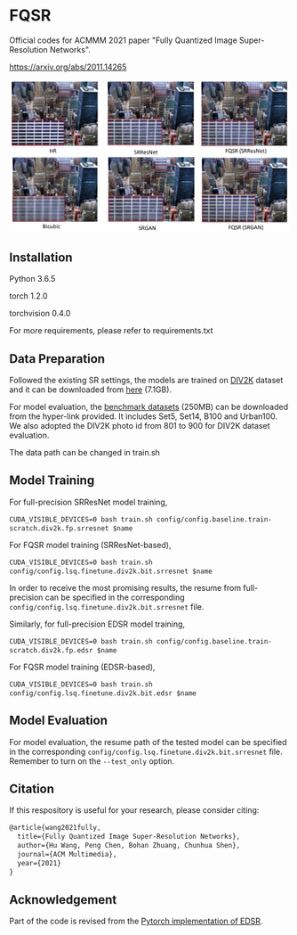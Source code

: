 # FQSR

Official codes for ACMMM 2021 paper "Fully Quantized Image Super-Resolution Networks".

https://arxiv.org/abs/2011.14265

![](/figs/visualization.png)

## Installation

Python 3.6.5

torch 1.2.0

torchvision 0.4.0

For more requirements, please refer to requirements.txt

## Data Preparation

Followed the existing SR settings, the models are trained on [DIV2K](http://www.vision.ee.ethz.ch/%7Etimofter/publications/Agustsson-CVPRW-2017.pdf) dataset and it can be downloaded from [here](https://cv.snu.ac.kr/research/EDSR/DIV2K.tar) (7.1GB).

For model evaluation, the [benchmark datasets](https://cv.snu.ac.kr/research/EDSR/benchmark.tar) (250MB) can be downloaded from the hyper-link provided. It includes Set5, Set14, B100 and Urban100. We also adopted the DIV2K photo id from 801 to 900 for DIV2K dataset evaluation.

The data path can be changed in train.sh

## Model Training

For full-precision SRResNet model training,

```commandline
CUDA_VISIBLE_DEVICES=0 bash train.sh config/config.baseline.train-scratch.div2k.fp.srresnet $name
```

For FQSR model training (SRResNet-based),

```commandline
CUDA_VISIBLE_DEVICES=0 bash train.sh config/config.lsq.finetune.div2k.bit.srresnet $name
```

In order to receive the most promising results, the resume from full-precision can be specified in the corresponding `config/config.lsq.finetune.div2k.bit.srresnet` file.

Similarly, for full-precision EDSR model training,

```commandline
CUDA_VISIBLE_DEVICES=0 bash train.sh config/config.baseline.train-scratch.div2k.fp.edsr $name
```

For FQSR model training (EDSR-based),

```commandline
CUDA_VISIBLE_DEVICES=0 bash train.sh config/config.lsq.finetune.div2k.bit.edsr $name
```

## Model Evaluation

For model evaluation, the resume path of the tested model can be specified in the corresponding `config/config.lsq.finetune.div2k.bit.srresnet` file.
Remember to turn on the `--test_only` option.

## Citation

If this respository is useful for your research, please consider citing:

```angular2html
@article{wang2021fully,
  title={Fully Quantized Image Super-Resolution Networks},
  author={Hu Wang, Peng Chen, Bohan Zhuang, Chunhua Shen},
  journal={ACM Multimedia},
  year={2021}
}
```

## Acknowledgement
Part of the code is revised from the [Pytorch implementation of EDSR](https://github.com/sanghyun-son/EDSR-PyTorch).
